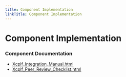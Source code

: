 ```yaml
---
title: Component Implementation
linkTitle: Component Implementation
---
```


# Component Implementation
### Component Documentation

- [XcpIf_Integration_Manual.html](doc/XcpIf_Integration_Manual.html)
- [XcpIf_Peer_Review_Checklist.html](doc/XcpIf_Peer_Review_Checklist.html)

